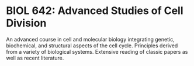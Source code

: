 # BIOL 642: Advanced Studies of Cell Division

An advanced course in cell and molecular biology integrating genetic, biochemical, and structural aspects of the cell cycle. Principles derived from a variety of biological systems. Extensive reading of classic papers as well as recent literature.